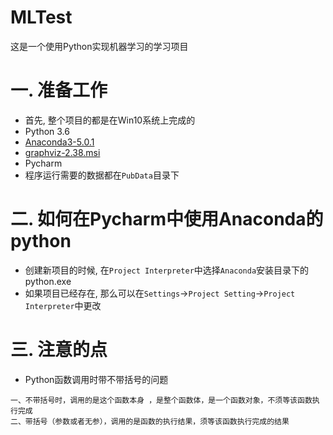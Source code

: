 # MLTest
这是一个使用Python实现机器学习的学习项目

# 一. 准备工作
- 首先, 整个项目的都是在Win10系统上完成的
- Python 3.6
- [Anaconda3-5.0.1](https://repo.continuum.io/archive/Anaconda3-5.0.1-Windows-x86_64.exe) 
- [graphviz-2.38.msi](https://graphviz.gitlab.io/_pages/Download/windows/graphviz-2.38.msi)
- Pycharm
- 程序运行需要的数据都在`PubData`目录下


# 二. 如何在Pycharm中使用Anaconda的python
- 创建新项目的时候, 在`Project Interpreter`中选择`Anaconda`安装目录下的python.exe
- 如果项目已经存在, 那么可以在`Settings`->`Project Setting`->`Project Interpreter`中更改

# 三. 注意的点
- Python函数调用时带不带括号的问题
```
一、不带括号时，调用的是这个函数本身 ，是整个函数体，是一个函数对象，不须等该函数执行完成
二、带括号（参数或者无参），调用的是函数的执行结果，须等该函数执行完成的结果
```